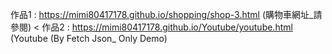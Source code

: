 作品1 : https://mimi80417178.github.io/shopping/shop-3.html  (購物車網址_請參閱) <
作品2 : https://mimi80417178.github.io/Youtube/youtube.html  (Youtube (By Fetch Json_ Only Demo)
